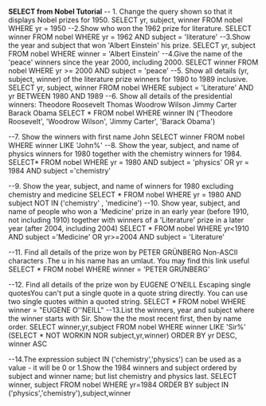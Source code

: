 **SELECT from Nobel Tutorial**
-- 1. Change the query shown so that it displays Nobel prizes for 1950.
  SELECT yr, subject, winner
  FROM nobel
  WHERE yr = 1950
--2.Show who won the 1962 prize for literature.
   SELECT winner
   FROM nobel
   WHERE yr = 1962
   AND subject = 'literature'
--3.Show the year and subject that won 'Albert Einstein' his prize.
     SELECT yr, subject
     FROM nobel
     WHERE  winner =  'Albert Einstein'
--4.Give the name of the 'peace' winners since the year 2000, including 2000.
      SELECT winner
      FROM nobel
      WHERE yr >= 2000
      AND subject = 'peace'
--5. Show all details (yr, subject, winner) of the literature prize winners for 1980 to 1989 inclusive.
      SELECT yr, subject, winner
      FROM nobel
      WHERE subject = 'Literature' AND yr BETWEEN 1980 AND 1989
--6. Show all details of the presidential winners:
Theodore Roosevelt
Thomas Woodrow Wilson
Jimmy Carter
Barack Obama
       SELECT * FROM nobel
 WHERE winner IN ('Theodore Roosevelt',
                  'Woodrow Wilson',
                  'Jimmy Carter', 
                   'Barack Obama')

--7. Show the winners with first name John
        SELECT winner
        FROM nobel
        WHERE winner LIKE 'John%'
--8. Show the year, subject, and name of physics winners for 1980 together with the chemistry winners for 1984.
          SELECT* 
         FROM nobel
          WHERE yr = 1980 AND subject = 'physics'
          OR yr = 1984 AND subject ='chemistry'

--9. Show the year, subject, and name of winners for 1980 excluding chemistry and medicine
       SELECT *
       FROM nobel
        WHERE yr = 1980 AND subject NOT IN ('chemistry' , 'medicine')
--10. Show year, subject, and name of people who won a 'Medicine' prize in an early year (before 1910, not including 1910) together with winners of a 'Literature' prize in a later year (after 2004, including 2004)
           SELECT *
           FROM nobel
           WHERE yr<1910 AND subject ='Medicine'
           OR yr>=2004 AND subject =   'Literature' 

--11. Find all details of the prize won by PETER GRÜNBERG  Non-ASCII characters .The u in his name has an umlaut. You may find this link useful
            SELECT *
            FROM nobel
            WHERE winner = 'PETER GRÜNBERG'

--12. Find all details of the prize won by EUGENE O'NEILL Escaping single quotesYou can't put a single quote in a quote string directly. You can use two single quotes within a quoted string.
            SELECT *
          FROM nobel
          WHERE winner = "EUGENE O''NEILL"
--13.List the winners, year and subject where the winner starts with Sir. Show the the most recent first, then by name order.
            SELECT winner,yr,subject FROM nobel
            WHERE winner LIKE 'Sir%'                (SELECT * NOT WORKIN NOR subject,yr,winner)
           ORDER BY yr DESC, winner ASC


--14.The expression subject IN ('chemistry','physics') can be used as a value - it will be 0 or 1.Show the 1984 winners and subject ordered by subject and winner name; but list chemistry and physics last.
                   SELECT winner, subject
                   FROM nobel
                   WHERE yr=1984
                 ORDER BY subject IN ('physics','chemistry'),subject,winner

